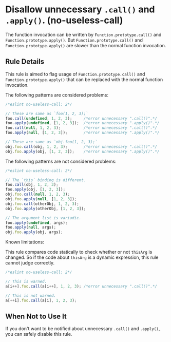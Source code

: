 # Disallow unnecessary `.call()` and `.apply()`. (no-useless-call)

The function invocation can be written by `Function.prototype.call()` and `Function.prototype.apply()`.
But `Function.prototype.call()` and `Function.prototype.apply()` are slower than the normal function invocation.

## Rule Details

This rule is aimed to flag usage of `Function.prototype.call()` and `Function.prototype.apply()` that can be replaced with the normal function invocation.

The following patterns are considered problems:

```js
/*eslint no-useless-call: 2*/

// These are same as `foo(1, 2, 3);`
foo.call(undefined, 1, 2, 3);     /*error unnecessary ".call()".*/
foo.apply(undefined, [1, 2, 3]);  /*error unnecessary ".apply()".*/
foo.call(null, 1, 2, 3);          /*error unnecessary ".call()".*/
foo.apply(null, [1, 2, 3]);       /*error unnecessary ".apply()".*/

// These are same as `obj.foo(1, 2, 3);`
obj.foo.call(obj, 1, 2, 3);       /*error unnecessary ".call()".*/
obj.foo.apply(obj, [1, 2, 3]);    /*error unnecessary ".apply()".*/
```

The following patterns are not considered problems:

```js
/*eslint no-useless-call: 2*/

// The `this` binding is different.
foo.call(obj, 1, 2, 3);
foo.apply(obj, [1, 2, 3]);
obj.foo.call(null, 1, 2, 3);
obj.foo.apply(null, [1, 2, 3]);
obj.foo.call(otherObj, 1, 2, 3);
obj.foo.apply(otherObj, [1, 2, 3]);

// The argument list is variadic.
foo.apply(undefined, args);
foo.apply(null, args);
obj.foo.apply(obj, args);
```

Known limitations:

This rule compares code statically to check whether or not `thisArg` is changed.
So if the code about `thisArg` is a dynamic expression, this rule cannot judge correctly.

```js
/*eslint no-useless-call: 2*/

// This is warned.
a[i++].foo.call(a[i++], 1, 2, 3); /*error unnecessary ".call()".*/

// This is not warned.
a[++i].foo.call(a[i], 1, 2, 3);
```

## When Not to Use It

If you don't want to be notified about unnecessary `.call()` and `.apply()`, you can safely disable this rule.
